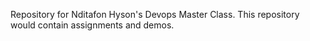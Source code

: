 Repository for Nditafon Hyson's Devops Master Class.
This repository would contain assignments and demos.


